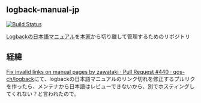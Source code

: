## logback-manual-jp
[![Build Status](https://travis-ci.org/zawataki/logback-manual-jp.svg?branch=master)](https://travis-ci.org/zawataki/logback-manual-jp)

[Logbackの日本語マニュアル](https://logback.qos.ch/manual/index_ja.html)を[本家](https://github.com/qos-ch/logback/tree/master/logback-site/src/site/pages/manual)から切り離して管理するためのリポジトリ

## 経緯

[Fix invalid links on manual pages by zawataki · Pull Request #440 · qos-ch/logback](https://github.com/qos-ch/logback/pull/440)にて、logbackの日本語マニュアルのリンク切れを修正するプルリクを作ったら、メンテナから日本語はレビューできないから、別でホスティングしてくれない？と言われたので。
